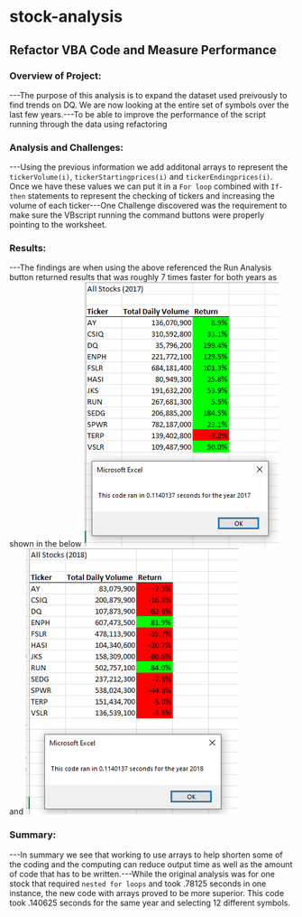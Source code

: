 # stock-analysis
## Refactor VBA Code and Measure Performance
### Overview of Project:
---The purpose of this analysis is to expand the dataset used preivously to find trends on DQ. We are now looking at the entire set of symbols over the last few years.---To be able to improve the performance of the script running through the data using refactoring
### Analysis and Challenges:
---Using the previous information we add additonal arrays to represent the `tickerVolume(i)`, `tickerStartingprices(i)` and `tickerEndingprices(i)`. Once we have these values we can put it in a `For loop` combined with `If-then` statements to represent the checking of tickers and increasing the volume of each ticker---One Challenge discovered was the requirement to make sure the VBscript running the command buttons were properly pointing to the worksheet.
### Results:
---The findings are when using the above referenced the Run Analysis button returned results that was roughly 7 times faster for both years as shown in the below
![Stock Analyis Refactored 2017](https://github.com/jobloom79/stock-analysis/blob/main/Resources/VBA_Challenge_2017.png) and ![Stock Analyis Refactored 2017](https://github.com/jobloom79/stock-analysis/blob/main/Resources/VBA_Challenge_2018.png) 
### Summary: 
---In summary we see that working to use arrays to help shorten some of the coding and the computing can reduce output time as well as the amount of code that has to be written.---While the original analysis was for one stock that required `nested for loops` and took .78125 seconds in one instance, the new code with arrays proved to be more superior. This code took .140625 seconds for the same year and selecting 12 different symbols.